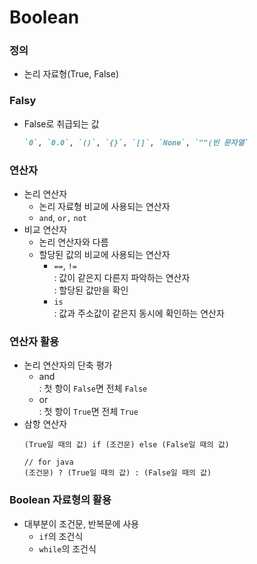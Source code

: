 # Boolean
### 정의
- 논리 자료형(True, False)
### Falsy
- False로 취급되는 값
    ```markdown
    `0`, `0.0`, `()`, `{}`, `[]`, `None`, `""(빈 문자열`
    ```
### 연산자
- 논리 연산자
  - 논리 자료형 비교에 사용되는 연산자
  - `and`, `or,` `not`
- 비교 연산자
  - 논리 연산자와 다름
  - 할당된 값의 비교에 사용되는 연산자
    - `==`, `!=`  
    : 값이 같은지 다른지 파악하는 연산자  
    : 할당된 값만을 확인
    - `is`  
    : 값과 주소값이 같은지 동시에 확인하는 연산자
### 연산자 활용
- 논리 연산자의 단축 평가
  - and  
    : 첫 항이 `False`면 전체 `False`
  - or  
    : 첫 항이 `True`면 전체 `True`
- 삼항 연산자
    ```
    (True일 때의 값) if (조건문) else (False일 때의 값)

    // for java
    (조건문) ? (True일 때의 값) : (False일 때의 값)
    ```
### Boolean 자료형의 활용
- 대부분이 조건문, 반복문에 사용
    - `if`의 조건식
    - `while`의 조건식
